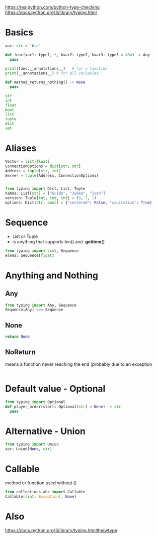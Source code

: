 https://realpython.com/python-type-checking
https://docs.python.org/3/library/typing.html
# Basics
```python
var: str = 'bla'

def func(var1: type1, *, kvar2: type2, kvar3: type3 = 404) -> Any
  pass
  
print(func.__annotations__)   # for a function
print(__annotations__) # for all variables

def method_returns_nothing() -> None
  pass

str
int
float
bool
list
tuple
dict
set
```

# Aliases
```python
Vector = list[float]  
ConnectionOptions = dict[str, str]
Address = tuple[str, int]
Server = tuple[Address, ConnectionOptions]


from typing import Dict, List, Tuple
names: List[str] = ["Guido", "Jukka", "Ivan"]
version: Tuple[int, int, int] = (3, 7, 1)
options: Dict[str, bool] = {"centered": False, "capitalize": True}
```

# Sequence
* List or Tuple
* is anything that supports len() and .__getitem__()
```python
from typing import List, Sequence
elems: Sequence[float]
```


# Anything and Nothing
## Any
```python
from typing import Any, Sequence
Sequence[Any] === Sequence
```

## None
```python
return None
```

## NoReturn
means a function never reaching the end (probably due to an exception
```python
```

# Default value - Optional
```python
from typing import Optional
def player_order(start: Optional[str] = None) -> str:
  pass
```

# Alternative - Union
```python
from typing import Union
var: Union[None, str]
```



# Callable
method or function used without ()
```python
from collections.abc import Callable
Callable[[int, Exception], None]

```

# Also
https://docs.python.org/3/library/typing.html#newtype
